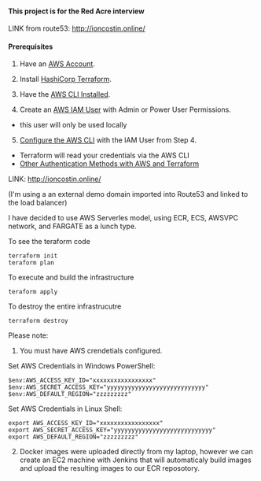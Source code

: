 #### This project is for the Red Acre interview

LINK from route53: http://ioncostin.online/

#### Prerequisites

1. Have an [AWS Account](https://aws.amazon.com/).

2. Install [HashiCorp Terraform](https://www.terraform.io/downloads).

3. Have the [AWS CLI Installed](https://docs.aws.amazon.com/cli/latest/userguide/getting-started-install.html).

4. Create an [AWS IAM User](https://docs.aws.amazon.com/IAM/latest/UserGuide/getting-started_create-admin-group.html) with Admin or Power User Permissions.
  - this user will only be used locally

5. [Configure the AWS CLI](https://docs.aws.amazon.com/cli/latest/userguide/cli-chap-configure.html) with the IAM User from Step 4.
  - Terraform will read your credentials via the AWS CLI 
  - [Other Authentication Methods with AWS and Terraform](https://registry.terraform.io/providers/hashicorp/aws/latest/docs#authentication)

LINK: http://ioncostin.online/

(I'm using a an external demo domain imported into Route53 and linked to the load balancer)

I have decided to use AWS Serverles model, using ECR, ECS, AWSVPC network, and FARGATE as a lunch type.

To see the teraform code

    terraform init
    teraform plan

To execute and build the infrastructure

    teraform apply

To destroy the entire infrastrucutre

    terraform destroy

Please note:

1. You must have AWS crendetials configured.

Set AWS Credentials in Windows PowerShell:

    $env:AWS_ACCESS_KEY_ID="xxxxxxxxxxxxxxxxx"
    $env:AWS_SECRET_ACCESS_KEY="yyyyyyyyyyyyyyyyyyyyyyyyyyyy"
    $env:AWS_DEFAULT_REGION="zzzzzzzzz"

Set AWS Credentials in Linux Shell:

    export AWS_ACCESS_KEY_ID="xxxxxxxxxxxxxxxxx"
    export AWS_SECRET_ACCESS_KEY="yyyyyyyyyyyyyyyyyyyyyyyyyyyy"
    export AWS_DEFAULT_REGION="zzzzzzzzz"

2. Docker images were uploaded directly from my laptop, 
    however we can create an EC2 machine with Jenkins that will automaticaly build images
    and upload the resulting images to our ECR reposotory.


